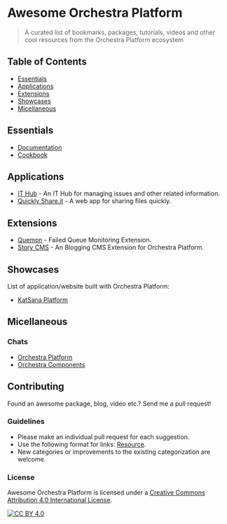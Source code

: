 # Awesome Orchestra Platform

> A curated list of bookmarks, packages, tutorials, videos and other cool resources from the Orchestra Platform ecosystem

## Table of Contents

* [Essentials](#essentials)
* [Applications](#applications)
* [Extensions](#extensions)
* [Showcases](#showcases)
* [Micellaneous](#miscellaneous)

## Essentials

* [Documentation](http://orchestraplatform.com/docs/latest)
* [Cookbook](http://cookbook.orchestraplatform.com)

## Applications

* [IT Hub](https://github.com/stevebauman/ithub) - An IT Hub for managing issues and other related information.
* [Quickly Share.it](https://github.com/stevebauman/quickly-share-it) - A web app for sharing files quickly.

## Extensions

* [Quemon](https://github.com/laravie/quemon) - Failed Queue Monitoring Extension.
* [Story CMS](https://github.com/orchestral/story) - An Blogging CMS Extension for Orchestra Platform.

## Showcases

List of application/website built with Orchestra Platform:

* [KatSana Platform](https://my.katsana.com)

## Micellaneous

### Chats

* [Orchestra Platform](https://gitter.im/orchestral/platform)
* [Orchestra Components](https://gitter.im/orchestral/platform/components)

## Contributing

Found an awesome package, blog, video etc.? Send me a pull request!

### Guidelines

* Please make an individual pull request for each suggestion.
* Use the following format for links: [Resource](URL).
* New categories or improvements to the existing categorization are welcome.

### License

Awesome Orchestra Platform is licensed under a [Creative Commons Attribution 4.0 International License](http://creativecommons.org/licenses/by/4.0/).

[![CC BY 4.0](https://i.creativecommons.org/l/by/4.0/88x31.png)](http://creativecommons.org/licenses/by/4.0/)
